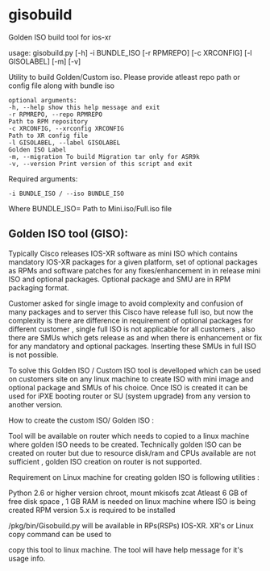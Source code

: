 # gisobuild
Golden ISO build tool for ios-xr

usage: gisobuild.py [-h] -i BUNDLE_ISO [-r RPMREPO] [-c XRCONFIG]
[-l GISOLABEL] [-m] [-v]

Utility to build Golden/Custom iso. Please provide atleast repo path or config
file along with bundle iso

```
optional arguments:
-h, --help show this help message and exit
-r RPMREPO, --repo RPMREPO
Path to RPM repository
-c XRCONFIG, --xrconfig XRCONFIG
Path to XR config file
-l GISOLABEL, --label GISOLABEL
Golden ISO Label
-m, --migration To build Migration tar only for ASR9k
-v, --version Print version of this script and exit
```

Required arguments:
```
-i BUNDLE_ISO / --iso BUNDLE_ISO  
```

Where BUNDLE_ISO= Path to Mini.iso/Full.iso file  


## Golden ISO tool (GISO):

Typically Cisco releases IOS-XR software as mini ISO which contains mandatory IOS-XR packages for a given platform, set of optional packages as RPMs and software patches for any fixes/enhancement in in release mini ISO and optional packages. Optional package and SMU are in RPM packaging format.

Customer asked for single image to avoid complexity and confusion of many packages and to server this Cisco have release full iso, but now the complexity is there are difference in requirement of optional packages for different customer , single full ISO is not applicable for all customers , also there are SMUs which gets release as and when there is enhancement or fix for any mandatory and optional packages. Inserting these SMUs in full ISO is not possible.

To solve this Golden ISO / Custom ISO tool is develloped which can be used on customers site on any linux machine to create ISO with mini image and optional package and SMUs of his choice. Once ISO is created it can be used for iPXE booting router or SU (system upgrade) from any version to another version.



How to create the custom ISO/ Golden ISO :

Tool will be available on router which needs to copied to a linux machine where golden ISO needs to be created. Technically golden ISO can be created on router but due to resource disk/ram and CPUs available are not sufficient , golden ISO creation on router is not supported.

Requirement on Linux machine for creating golden ISO is following utilities :

Python 2.6 or higher version
chroot,
mount
mkisofs
zcat
Atleast 6 GB of free disk space , 1 GB RAM is needed on linux machine where ISO is being created
RPM version 5.x is required to be installed



/pkg/bin/Gisobuild.py will be available in RPs(RSPs) IOS-XR. XR's or Linux copy command can be used to

copy this tool to linux machine. The tool will have help message for it's usage info.

